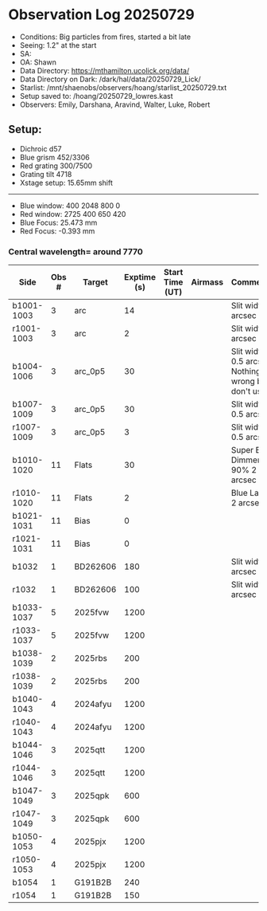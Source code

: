 # Observation Log 20250729

* Conditions: Big particles from fires, started a bit late
* Seeing: 1.2" at the start
* SA: 
* OA: Shawn
* Data Directory: https://mthamilton.ucolick.org/data/
* Data Directory on Dark: /dark/hal/data/20250729_Lick/
* Starlist: /mnt/shaenobs/observers/hoang/starlist_20250729.txt
* Setup saved to: /hoang/20250729_lowres.kast
* Observers: Emily, Darshana, Aravind, Walter, Luke, Robert

## Setup: 

* Dichroic d57
* Blue grism 452/3306
* Red grating 300/7500
* Grating tilt 4718
* Xstage setup: 15.65mm shift
----------------------------
* Blue window: 400 2048 800 0
* Red window: 2725 400 650 420
* Blue Focus: 25.473 mm
* Red Focus: -0.393 mm

### Central wavelength= around 7770


| Side | Obs #     | Target    | Exptime (s) | Start Time (UT) | Airmass | Comments                                                   |
|------|-----------|-----------|-------------|-----------------|---------|------------------------------------------------------------|
|b1001-1003|3|arc     |14| ||Slit width 2 arcsec|
|r1001-1003|3|arc     |2| ||Slit width 2 arcsec|
|b1004-1006|3|arc_0p5 |30| ||Slit width 0.5 arcsec; Nothing wrong but don't use. |
|b1007-1009|3|arc_0p5 |30| ||Slit width 0.5 arcsec|
|r1007-1009|3|arc_0p5     |3| ||Slit width 0.5 arcsec|
|b1010-1020|11|Flats           |30| ||Super Blue Dimmer at 90% 2 arcsec|
|r1010-1020|11|Flats           |2| ||Blue Lamp 2 arcsec|
|b1021-1031|11|Bias            |0| |||
|r1021-1031|11|Bias            |0| |||
|b1032|1|BD262606              |180| ||Slit width 2 arcsec|
|r1032|1|BD262606              |100| ||Slit width 2 arcsec|
|b1033-1037|5|2025fvw         |1200| |||
|r1033-1037|5|2025fvw          |1200| |||
|b1038-1039|2|2025rbs         |200| |||
|r1038-1039|2|2025rbs          |200| |||
|b1040-1043|4|2024afyu         |1200| |||
|r1040-1043|4|2024afyu          |1200| |||
|b1044-1046|3|2025qtt         |1200| |||
|r1044-1046|3|2025qtt          |1200| |||
|b1047-1049|3|2025qpk         |600| |||
|r1047-1049|3|2025qpk          |600| |||
|b1050-1053|4|2025pjx         |1200| |||
|r1050-1053|4|2025pjx          |1200| |||
|b1054|1|G191B2B          |240| |||
|r1054|1|G191B2B           |150| |||


